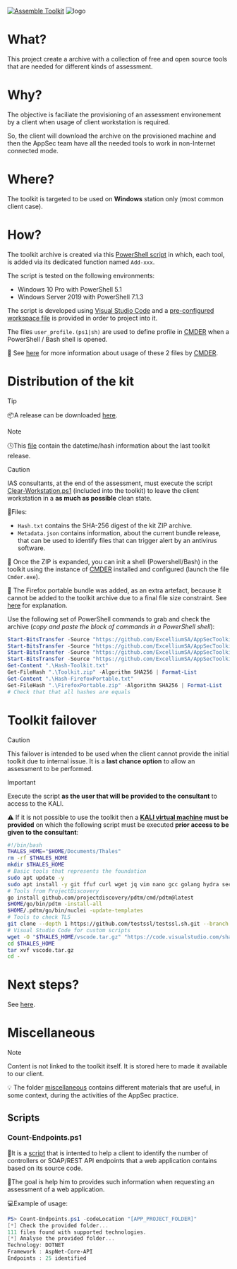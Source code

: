 [![Assemble Toolkit](https://github.com/ExcelliumSA/AppSecToolkit/actions/workflows/assemble_toolkit.yml/badge.svg?branch=main)](https://github.com/ExcelliumSA/AppSecToolkit/actions/workflows/assemble_toolkit.yml) ![logo](https://img.shields.io/badge/Updated%20Every-Saturday-yellow?style=flat&logo=githubactions)

# What?

This project create a archive with a collection of free and open source tools that are needed for different kinds of assessment.

# Why?

The objective is faciliate the provisioning of an assessment environement by a client when usage of client workstation is required.

So, the client will download the archive on the provisioned machine and then the AppSec team have all the needed tools to work in non-Internet connected mode.

# Where?

The toolkit is targeted to be used on **Windows** station only (most common client case).

# How?

The toolkit archive is created via this [PowerShell script](Build-Toolkit.ps1) in which, each tool, is added via its dedicated function named `Add-xxx`.

The script is tested on the following environments:

* Windows 10 Pro with PowerShell 5.1
* Windows Server 2019 with PowerShell 7.1.3

The script is developed using [Visual Studio Code](https://code.visualstudio.com/) and a [pre-configured workspace file](workspace.code-workspace) is provided in order to project into it.

The files `user_profile.(ps1|sh)` are used to define profile in [CMDER](https://cmder.net/) when a PowerShell / Bash shell is opened.

💬 See [here](https://github.com/cmderdev/cmder/tree/master/config) for more information about usage of these 2 files by [CMDER](https://cmder.net/).

# Distribution of the kit

> [!TIP]
> 📦A release can be downloaded [here](https://github.com/ExcelliumSA/AppSecToolkit/releases/tag/latest).

> [!NOTE]
> 🕓This [file](last_release_info.txt) contain the datetime/hash information about the last toolkit release.

> [!CAUTION]
> IAS consultants, at the end of the assessment, must execute the script [Clear-Workstation.ps1](Clear-Workstation.ps1) (included into the toolkit) to leave the client workstation in a **as much as possible** clean state.

📝Files:

* `Hash.txt` contains the SHA-256 digest of the kit ZIP archive.
* `Metadata.json` contains information, about the current bundle release, that can be used to identify files that can trigger alert by an antivirus software.

💬 Once the ZIP is expanded, you can init a shell (Powershell/Bash) in the toolkit using the instance of [CMDER](https://cmder.net/) installed and configured (launch the file `Cmder.exe`).

💬 The Firefox portable bundle was added, as an extra artefact, because it cannot be added to the toolkit archive due to a final file size constraint. See [here](https://github.com/ExcelliumSA/AppSecToolkit/issues/3#issuecomment-937479620) for explanation.

Use the following set of PowerShell commands to grab and check the archive (*copy and paste the block of commands in a PowerShell shell*):

```powershell
Start-BitsTransfer -Source "https://github.com/ExcelliumSA/AppSecToolkit/releases/download/latest/Toolkit.zip" -Destination ".\Toolkit.zip"
Start-BitsTransfer -Source "https://github.com/ExcelliumSA/AppSecToolkit/releases/download/latest/Hash.txt" -Destination ".\Hash-Toolkit.txt"
Start-BitsTransfer -Source "https://github.com/ExcelliumSA/AppSecToolkit/releases/download/firefox-portable/FirefoxPortable.zip" -Destination ".\FirefoxPortable.zip"
Start-BitsTransfer -Source "https://github.com/ExcelliumSA/AppSecToolkit/releases/download/firefox-portable/Hash.txt" -Destination ".\Hash-FirefoxPortable.txt"
Get-Content ".\Hash-Toolkit.txt"
Get-FileHash ".\Toolkit.zip" -Algorithm SHA256 | Format-List
Get-Content ".\Hash-FirefoxPortable.txt"
Get-FileHash ".\FirefoxPortable.zip" -Algorithm SHA256 | Format-List
# Check that that all hashes are equals
```

# Toolkit failover

> [!CAUTION]
> This failover is intended to be used when the client cannot provide the initial toolkit due to internal issue. It is a **last chance option** to allow an assessment to be performed.

> [!IMPORTANT]
> Execute the script **as the user that will be provided to the consultant** to access to the KALI.

⚠️ If it is not possible to use the toolkit then a **[KALI virtual machine](https://www.kali.org/get-kali/#kali-platforms) must be provided** on which the following script must be executed **prior access to be given to the consultant**:

```bash
#!/bin/bash
THALES_HOME="$HOME/Documents/Thales"
rm -rf $THALES_HOME 
mkdir $THALES_HOME
# Basic tools that represents the foundation
sudo apt update -y 
sudo apt install -y git ffuf curl wget jq vim nano gcc golang hydra seclists chromium nmap burpsuite nikto dirsearch python3-requests python3-pip httpie exiftool openssl file tar python3
# Tools from ProjectDiscovery
go install github.com/projectdiscovery/pdtm/cmd/pdtm@latest
$HOME/go/bin/pdtm -install-all
$HOME/.pdtm/go/bin/nuclei -update-templates
# Tools to check TLS
git clone --depth 1 https://github.com/testssl/testssl.sh.git --branch 3.3dev "$THALES_HOME/testssl"
# Visual Studio Code for custom scripts
wget -O "$THALES_HOME/vscode.tar.gz" "https://code.visualstudio.com/sha/download?build=stable&os=linux-x64"
cd $THALES_HOME
tar xvf vscode.tar.gz
cd -
```

# Next steps?

See [here](https://github.com/ExcelliumSA/AppSecToolkit/projects/2).

# Miscellaneous

> [!NOTE]
> Content is not linked to the toolkit itself. It is stored here to made it available to our client.

💡 The folder [miscellaneous](miscellaneous) contains different materials that are useful, in some context, during the activities of the AppSec practice.

## Scripts

### Count-Endpoints.ps1

🔬It is a [script](miscellaneous/Count-Endpoints.ps1) that is intented to help a client to identify the number of controllers or SOAP/REST API endpoints that a web application contains based on its source code.

🎯The goal is help him to provides such information when requesting an assessment of a web application.

💻Example of usage:

```powershell
PS> Count-Endpoints.ps1 -codeLocation "[APP_PROJECT_FOLDER]"
[*] Check the provided folder...
111 files found with supported technologies.
[*] Analyse the provided folder...
Technology: DOTNET
Framework : AspNet-Core-API
Endpoints : 25 identified
```
